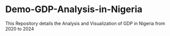 # Demo-GDP-Analysis-in-Nigeria
This Repository details the Analysis and Visualization of GDP in Nigeria from 2020 to 2024

